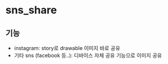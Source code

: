 # sns_share
## 기능
- instagram: story로 drawable 이미지 바로 공유 
- 기타 sns (facebook 등..): 디바이스 자체 공유 기능으로 이미지 공유 
